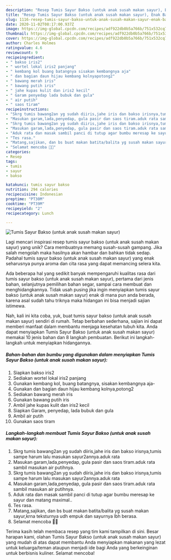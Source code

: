 ```yaml
---
description: "Resep Tumis Sayur Bakso (untuk anak susah makan sayur), Enak Banget"
title: "Resep Tumis Sayur Bakso (untuk anak susah makan sayur), Enak Banget"
slug: 1116-resep-tumis-sayur-bakso-untuk-anak-susah-makan-sayur-enak-banget
date: 2020-11-02T08:17:00.937Z
image: https://img-global.cpcdn.com/recipes/adf922db0b5a766b/751x532cq70/tumis-sayur-bakso-untuk-anak-susah-makan-sayur-foto-resep-utama.jpg
thumbnail: https://img-global.cpcdn.com/recipes/adf922db0b5a766b/751x532cq70/tumis-sayur-bakso-untuk-anak-susah-makan-sayur-foto-resep-utama.jpg
cover: https://img-global.cpcdn.com/recipes/adf922db0b5a766b/751x532cq70/tumis-sayur-bakso-untuk-anak-susah-makan-sayur-foto-resep-utama.jpg
author: Charles Holmes
ratingvalue: 4.6
reviewcount: 9
recipeingredient:
- " bakso iris2"
- " wortel lokal iris2 panjang"
- " kembang kol buang batangnya sisakan kembangnya aja"
- " dan bagian daun hijau kembang kolnyapotong2"
- " bawang merah iris"
- " bawang putih iris"
- " jahe kupas kulit dan iris2 kecil"
- " Garam penyedap lada bubuk dan gula"
- " air putih"
- " saos tiram"
recipeinstructions:
- "Skrg tumis bawang2an yg sudah diiris,jahe iris dan bakso irisnya,tumis sampe harum lalu masukan sayur2annya.aduk rata"
- "Masukan garam,lada,penyedap, gula pasir dan saos tiram.aduk rata sambil masukan air putihnya."
- "Skrg tumis bawang2an yg sudah diiris,jahe iris dan bakso irisnya,tumis sampe harum lalu masukan sayur2annya.aduk rata"
- "Masukan garam,lada,penyedap, gula pasir dan saos tiram.aduk rata sambil masukan air putihnya."
- "Aduk rata dan masak sambil panci di tutup agar bumbu meresap ke sayur dan matang maximal.."
- "Tes rasa."
- "Matang,sajikan, dan bs buat makan batita/balita yg susah makan sayur,krna teksturnya udh empuk dan sayurnya lbh berasa."
- "Selamat mencoba 🙏😊"
categories:
- Resep
tags:
- tumis
- sayur
- bakso

katakunci: tumis sayur bakso 
nutrition: 294 calories
recipecuisine: Indonesian
preptime: "PT30M"
cooktime: "PT39M"
recipeyield: "2"
recipecategory: Lunch

---
```



![Tumis Sayur Bakso (untuk anak susah makan sayur)](https://img-global.cpcdn.com/recipes/adf922db0b5a766b/751x532cq70/tumis-sayur-bakso-untuk-anak-susah-makan-sayur-foto-resep-utama.jpg)

Lagi mencari inspirasi resep tumis sayur bakso (untuk anak susah makan sayur) yang unik? Cara membuatnya memang susah-susah gampang. Jika salah mengolah maka hasilnya akan hambar dan bahkan tidak sedap. Padahal tumis sayur bakso (untuk anak susah makan sayur) yang enak seharusnya punya aroma dan cita rasa yang dapat memancing selera kita.

Ada beberapa hal yang sedikit banyak mempengaruhi kualitas rasa dari tumis sayur bakso (untuk anak susah makan sayur), pertama dari jenis bahan, selanjutnya pemilihan bahan segar, sampai cara membuat dan menghidangkannya. Tidak usah pusing jika ingin menyiapkan tumis sayur bakso (untuk anak susah makan sayur) enak di mana pun anda berada, karena asal sudah tahu triknya maka hidangan ini bisa menjadi sajian istimewa.




Nah, kali ini kita coba, yuk, buat tumis sayur bakso (untuk anak susah makan sayur) sendiri di rumah. Tetap berbahan sederhana, sajian ini dapat memberi manfaat dalam membantu menjaga kesehatan tubuh kita. Anda dapat menyiapkan Tumis Sayur Bakso (untuk anak susah makan sayur) memakai 10 jenis bahan dan 8 langkah pembuatan. Berikut ini langkah-langkah untuk menyiapkan hidangannya.

<!--inarticleads1-->

##### Bahan-bahan dan bumbu yang digunakan dalam menyiapkan Tumis Sayur Bakso (untuk anak susah makan sayur):

1. Siapkan  bakso iris2
1. Sediakan  wortel lokal iris2 panjang
1. Gunakan  kembang kol, buang batangnya, sisakan kembangnya aja-
1. Gunakan  dan bagian daun hijau kembang kolnya,potong2
1. Sediakan  bawang merah iris
1. Gunakan  bawang putih iris
1. Ambil  jahe kupas kulit dan iris2 kecil
1. Siapkan  Garam, penyedap, lada bubuk dan gula
1. Ambil  air putih
1. Gunakan  saos tiram




<!--inarticleads2-->

##### Langkah-langkah membuat Tumis Sayur Bakso (untuk anak susah makan sayur):

1. Skrg tumis bawang2an yg sudah diiris,jahe iris dan bakso irisnya,tumis sampe harum lalu masukan sayur2annya.aduk rata
1. Masukan garam,lada,penyedap, gula pasir dan saos tiram.aduk rata sambil masukan air putihnya.
1. Skrg tumis bawang2an yg sudah diiris,jahe iris dan bakso irisnya,tumis sampe harum lalu masukan sayur2annya.aduk rata
1. Masukan garam,lada,penyedap, gula pasir dan saos tiram.aduk rata sambil masukan air putihnya.
1. Aduk rata dan masak sambil panci di tutup agar bumbu meresap ke sayur dan matang maximal..
1. Tes rasa.
1. Matang,sajikan, dan bs buat makan batita/balita yg susah makan sayur,krna teksturnya udh empuk dan sayurnya lbh berasa.
1. Selamat mencoba 🙏😊




Terima kasih telah membaca resep yang tim kami tampilkan di sini. Besar harapan kami, olahan Tumis Sayur Bakso (untuk anak susah makan sayur) yang mudah di atas dapat membantu Anda menyiapkan makanan yang lezat untuk keluarga/teman ataupun menjadi ide bagi Anda yang berkeinginan untuk berbisnis kuliner. Selamat mencoba!
